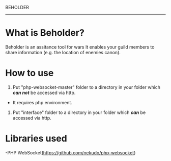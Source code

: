 BEHOLDER

---
# What is Beholder?
Beholder is an assitance tool for wars
It enables your guild members to share information (e.g. the location of enemies canon).

# How to use
1. Put "php-websocket-master" folder to a directory in your folder which ***can not*** be accessed via http.
  - It requires php environment.
1. Put "interface" folder to a directory in your folder which ***can*** be accessed via http.

# Libraries used
-PHP WebSocket(https://github.com/nekudo/php-websocket)
